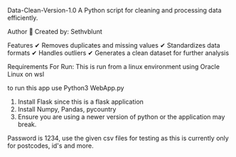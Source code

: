 Data-Clean-Version-1.0
A Python script for cleaning and processing data efficiently.

Author
📌 Created by: Sethvblunt

Features
✔ Removes duplicates and missing values
✔ Standardizes data formats
✔ Handles outliers
✔ Generates a clean dataset for further analysis

Requirements For Run:
This is run from a linux environment using Oracle Linux on wsl

to run this app use Python3 WebApp.py 

1. Install Flask since this is a flask application
2. Install Numpy, Pandas, pycountry
3. Ensure you are using a newer version of python or the application may break.

Password is 1234, use the given csv files for testing as this is currently only for postcodes, id's and more.


